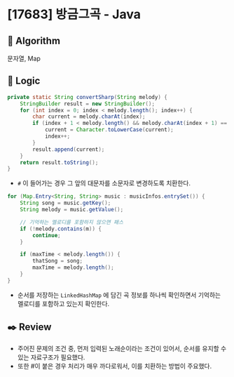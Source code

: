 # [17683] 방금그곡 - Java

## :pushpin: **Algorithm**

문자열, Map

## :round_pushpin: **Logic**

```java
private static String convertSharp(String melody) {
    StringBuilder result = new StringBuilder();
    for (int index = 0; index < melody.length(); index++) {
        char current = melody.charAt(index);
        if (index + 1 < melody.length() && melody.charAt(index + 1) == '#') {
            current = Character.toLowerCase(current);
            index++;
        }
        result.append(current);
    }
    return result.toString();
}
```
- `#` 이 들어가는 경우 그 앞의 대문자를 소문자로 변경하도록 치환한다.

```java
for (Map.Entry<String, String> music : musicInfos.entrySet()) {
    String song = music.getKey();
    String melody = music.getValue();

    // 기억하는 멜로디를 포함하지 않으면 패스
    if (!melody.contains(m)) {
        continue;
    }

    if (maxTime < melody.length()) {
        thatSong = song;
        maxTime = melody.length();
    }
}
```
- 순서를 저장하는 `LinkedHashMap` 에 담긴 곡 정보를 하나씩 확인하면서 기억하는 멜로디를 포함하고 있는지 확인한다.

## :black_nib: **Review**

- 주어진 문제의 조건 중, 먼저 입력된 노래순이라는 조건이 있어서, 순서를 유지할 수 있는 자료구조가 필요했다.
- 또한 #이 붙은 경우 처리가 매우 까다로워서, 이를 치환하는 방법이 주요했다.
